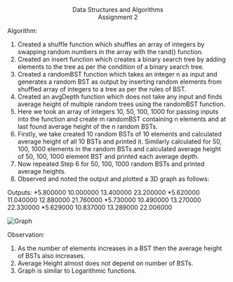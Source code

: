 <div align="center">Data Structures and Algorithms</div>
<div align="center">Assignment 2</div>

Algorithm:

1.	Created a shuffle function which shuffles an array of integers by swapping random numbers in the array with the rand() function.
2.	Created an insert function which creates a binary search tree by adding elements to the tree as per the condition of a binary search tree.
3.	Created a randomBST function which takes an integer n as input and generates a random BST as output by inserting random elements from shuffled array of integers to a tree as per the rules of BST.
4.	Created an avgDepth function which does not take any input and finds average height of multiple random trees using the randomBST function.
5.	Here we took an array of integers 10, 50, 100, 1000 for passing inputs into the function and create m randomBST containing n elements and at last found average height of the n random BSTs. 
6.	Firstly, we take created 10 random BSTs of 10 elements and calculated average height of all 10 BSTs and printed it. Similarly calculated for 50, 100, 1000 elements in the random BSTs and calculated average height of 50, 100, 1000 element BST and printed each average depth.
7.	Now repeated Step 6 for 50, 100, 1000 random BSTs and printed average heights. 
8.	Observed and noted the output and plotted a 3D graph as follows:


Outputs:
*5.800000 10.000000 13.400000 23.200000
*5.620000 11.040000 12.880000 21.760000
*5.730000 10.490000 13.270000 22.330000
*5.629000 10.837000 13.289000 22.006000

![Graph](https://i.imgur.com/UzrOmoG.png)

Observation:
1.	As the number of elements increases in a BST then the average height of BSTs also increases.
2.	Average Height almost does not depend on number of BSTs.
3. Graph is similar to Logarithmic functions.

